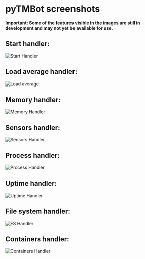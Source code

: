 # pyTMBot screenshots

__Important: Some of the features visible in the images are 
still in development and may not yet be available for use.__

## Start handler:
![Start Handler](./.screenshots/start_handler.png)

## Load average handler:
![Load average](./.screenshots/load_average.png)

## Memory handler:
![Memory Handler](./.screenshots/memory.png)

## Sensors handler:
![Sensors Handler](./.screenshots/sensors.png)

## Process handler:
![Process Handler](./.screenshots/process.png)

## Uptime handler:
![Uptime Handler](./.screenshots/uptime.png)

## File system handler:
![FS Handler](./.screenshots/file_system.png)

## Containers handler:
![Containers Handler](./.screenshots/containers.png)
